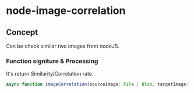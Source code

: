 # node-image-correlation
## Concept ##
Can be check similar two images from nodeJS.

### Function signiture & Processing ###
It's return Similarity/Correlation rate.
```typescript
async function imageCorrelation(sourceImage: File | Blob, targetImage: File | Blob): float
```
